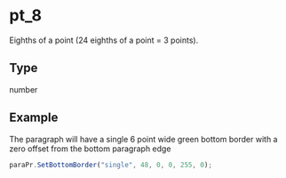 # pt_8

Eighths of a point (24 eighths of a point = 3 points).

## Type

number



## Example

The paragraph will have a single 6 point wide green bottom border with a zero offset from the bottom paragraph edge

```javascript editor-pdf
paraPr.SetBottomBorder("single", 48, 0, 0, 255, 0);
```
